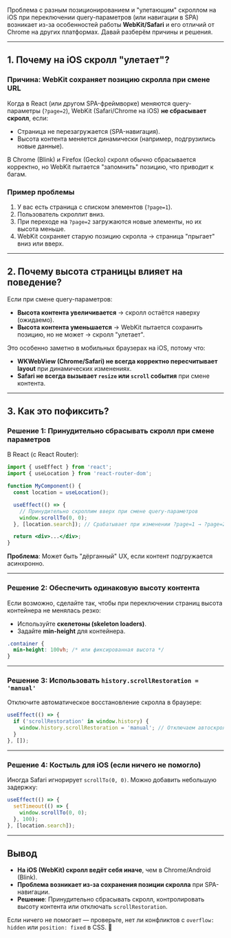 Проблема с разным позиционированием и "улетающим" скроллом на iOS при переключении query-параметров (или навигации в SPA) возникает из-за особенностей работы **WebKit/Safari** и его отличий от Chrome на других платформах. Давай разберём причины и решения.  

---

## **1. Почему на iOS скролл "улетает"?**  
### **Причина: WebKit сохраняет позицию скролла при смене URL**  
Когда в React (или другом SPA-фреймворке) меняются query-параметры (`?page=2`), WebKit (Safari/Chrome на iOS) **не сбрасывает скролл**, если:  
- Страница не перезагружается (SPA-навигация).  
- Высота контента меняется динамически (например, подгрузились новые данные).  

В Chrome (Blink) и Firefox (Gecko) скролл обычно сбрасывается корректно, но WebKit пытается "запомнить" позицию, что приводит к багам.  

### **Пример проблемы**  
1. У вас есть страница с списком элементов (`?page=1`).  
2. Пользователь скроллит вниз.  
3. При переходе на `?page=2` загружаются новые элементы, но их высота меньше.  
4. WebKit сохраняет старую позицию скролла → страница "прыгает" вниз или вверх.  

---

## **2. Почему высота страницы влияет на поведение?**  
Если при смене query-параметров:  
- **Высота контента увеличивается** → скролл остаётся наверху (ожидаемо).  
- **Высота контента уменьшается** → WebKit пытается сохранить позицию, но не может → скролл "улетает".  

Это особенно заметно в мобильных браузерах на iOS, потому что:  
- **WKWebView (Chrome/Safari) не всегда корректно пересчитывает layout** при динамических изменениях.  
- **Safari не всегда вызывает `resize` или `scroll` события** при смене контента.  

---

## **3. Как это пофиксить?**  
### **Решение 1: Принудительно сбрасывать скролл при смене параметров**  
В React (с React Router):  
```jsx
import { useEffect } from 'react';
import { useLocation } from 'react-router-dom';

function MyComponent() {
  const location = useLocation();

  useEffect(() => {
    // Принудительно скроллим вверх при смене query-параметров
    window.scrollTo(0, 0);
  }, [location.search]); // Срабатывает при изменении ?page=1 → ?page=2

  return <div>...</div>;
}
```
**Проблема**: Может быть "дёрганный" UX, если контент подгружается асинхронно.  

---

### **Решение 2: Обеспечить одинаковую высоту контента**  
Если возможно, сделайте так, чтобы при переключении страниц высота контейнера не менялась резко:  
- Используйте **скелетоны (skeleton loaders)**.  
- Задайте **min-height** для контейнера.  

```css
.container {
  min-height: 100vh; /* или фиксированная высота */
}
```

---

### **Решение 3: Использовать `history.scrollRestoration = 'manual'`**  
Отключите автоматическое восстановление скролла в браузере:  
```jsx
useEffect(() => {
  if ('scrollRestoration' in window.history) {
    window.history.scrollRestoration = 'manual'; // Отключаем автоскролл
  }
}, []);
```

---

### **Решение 4: Костыль для iOS (если ничего не помогло)**  
Иногда Safari игнорирует `scrollTo(0, 0)`. Можно добавить небольшую задержку:  
```jsx
useEffect(() => {
  setTimeout(() => {
    window.scrollTo(0, 0);
  }, 100);
}, [location.search]);
```

---

## **Вывод**  
- **На iOS (WebKit) скролл ведёт себя иначе**, чем в Chrome/Android (Blink).  
- **Проблема возникает из-за сохранения позиции скролла** при SPA-навигации.  
- **Решение**: Принудительно сбрасывать скролл, контролировать высоту контента или отключать `scrollRestoration`.  

Если ничего не помогает — проверьте, нет ли конфликтов с `overflow: hidden` или `position: fixed` в CSS. 🚀